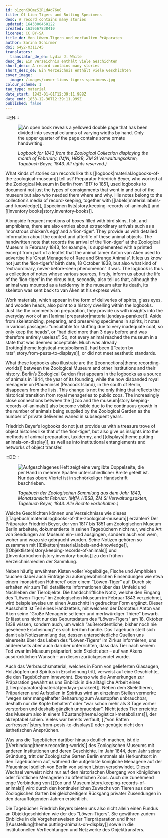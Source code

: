 ```yaml
---
id: b1zgnK9GmzS2RLdAd76u0
title: Of Lion-Tigers and Rotting Specimens
desc: A record contains many stories
updated: 1643300460122
created: 1639567838410
license: CC BY-SA
title_de: Von Löwen-Tigern und verfaulten Präparaten
author: Sarina Schirmer
doi: 64y2-m311/45
translators:
  translator_de_en: Lydia J. White
desc_de: Ein Verzeichnis enthält viele Geschichten
short_desc: A record contains many stories
short_desc_de: Ein Verzeichnis enthält viele Geschichten
cover_image:
  image: /images/cover-lions-tigers-specimens.jpg
colour_scheme: 1
tao_type: material
date_start: 1843-01-01T12:39:11.988Z
date_end: 1858-12-30T12:39:11.999Z
published: false
---
```


:::EN:::

<figure>

![An open book reveals a yellowed double page that has been divided into several columns of varying widths by hand. Only the upper quarter of the page contains some ornate handwriting.](/images/mv/zool.mus-si-verwaltungsakten-agebuch-beyer-1843-03.jpg)

<figcaption>

_Logbook for 1843 from the Zoological Collection displaying the month of February. (MfN, HBSB, ZM SI Verwaltungsakten, Tagebuch Beyer, 1843. All rights reserved.)_

</figcaption>

</figure>

What kinds of stories can records like this [[logbook|material.logbooks-of-the-zoological-museum]] tell us? Preparator Friedrich Beyer, who worked at the Zoological Museum in Berlin from 1817 to 1851, used logbooks to document not just the types of consignments that went in and out of the museum but also who needed them where and why. His notes belong to the collection’s media of record-keeping, together with [[labels|material.labels-and-knowledge]], [[specimen lists|story.keeping-records-of-animals]] and [[inventory books|story.inventory-books]].

Alongside frequent mentions of boxes filled with bird skins, fish, and amphibians, there are also entries about extraordinary arrivals such as a ‘monstrous chicken’s egg’ and a ‘lion-tiger’. They provide us with detailed information about the context and afterlife of these animal objects. The handwritten note that records the arrival of the ‘lion-tiger’ at the Zoological Museum in February 1843, for example, is supplemented with a printed excerpt from part of a leaflet that the animal tamer Anton van Aken used to advertise his ‘Great Menagerie of Rare and Strange Animals’. It lets us know not just the ‘lion-tiger’s’ birth date, 18 October 1838, but also what kind of “extraordinary, never-before-seen phenomenon” it was. The logbook is thus a collection of notes whose various sources, firstly, inform us about the life of the ‘lion-tiger’ in the circus but, secondly, also tell us that, although the animal was mounted as a taxidermy in the museum after its death, its skeleton was sent back to van Aken at his express wish.

Work materials, which appear in the form of deliveries of spirits, glass eyes, and wooden heads, also point to a history dwelling within the logbooks. Just like the comments on preparation, they provide us with insights into the everyday work of an [[animal preparator|material.jendaya-parakeet]]. Aside from skeletonizing, preparing, and preserving specimens in spirits, it notes in various passages: “unsuitable for stuffing due to very inadequate coat, so only keep the heads”, or “had died more than 3 days before and was therefore entirely useless”. So, not every animal reached the museum in a state that was deemed acceptable. Much was already [[rotting|theme.logistical-metabolisms]], had been [[“eaten by rats”|story.from-pests-to-displays]], or did not meet aesthetic standards. 

What these logbooks also illustrate are the [[connections|theme.recording-worlds]] between the Zoological Museum and other institutions and their history. Berlin’s Zoological Garden first appears in the logbooks as a source of animals in 1844, the year of its founding, while the now disbanded royal menagerie on Pfaueninsel (Peacock Island), in the south of Berlin, disappears from the lists. This change is not the only thing that reflects the historical transition from royal menageries to public zoos. The increasingly close connections between the [[zoo and the museum|story.keeping-records-of-animals]] also become visible due to the continuous growth in the number of animals being supplied by the Zoological Garden as the number of private deliveries waned in subsequent years.

Friedrich Beyer’s logbooks do not just provide us with a treasure trove of object histories like that of the ‘lion-tiger’, but also give us insights into the methods of animal preparation, taxidermy, and [[displays|theme.putting-animals-on-display]], as well as into institutional entanglements and networks of object transfer.

:::DE:::

<figure>

![Aufgeschlagenes Heft zeigt eine vergilbte Doppelseite, die per Hand in mehrere Spalten unterschiedlicher Breite geteilt ist. Nur das obere Viertel ist in schnörkeliger Handschrift beschrieben.](/images/mv/zool.mus-si-verwaltungsakten-agebuch-beyer-1843-03.jpg)

<figcaption>

_Tagebuch der Zoologischen Sammlung aus dem Jahr 1843, Monatsansicht Februar. (MfN, HBSB, ZM SI Verwaltungsakten, Tagebuch Beyer, 1843. Alle Rechte vorbehalten.)_

</figcaption>

</figure>

Welche Geschichten können uns Verzeichnisse wie dieses [[Tagebuch|material.logbooks-of-the-zoological-museum]] erzählen? Der Präparator Friedrich Beyer, der von 1817 bis 1851 am Zoologischen Museum Berlin arbeitete, dokumentierte in seinen Tagebüchern nicht nur, welche Art von Sendungen am Museum ein- und ausgingen, sondern auch von wem, woher und wozu sie gebraucht wurden. Seine Notizen gehören so zusammen mit [[Etiketten|material.labels-and-knowledge]], [[Objektlisten|story.keeping-records-of-animals]] und [[Inventarbüchern|story.inventory-books]] zu den frühen Verzeichnismedien der Sammlung.

Neben häufig erwähnten Kisten voller Vogelbälge, Fische und Amphibien tauchen dabei auch Einträge zu außergewöhnlichen Einsendungen wie etwa einem ‘monströsen Hühnerei‘ oder einem “Löwen-Tiger” auf. Durch sie erhalten wir zum Teil detaillierte Informationen über das Umfeld und Nachleben der Tierobjekte. Die handschriftliche Notiz, welche den Eingang des “Löwen-Tigers” im Zoologischen Museum im Februar 1843 verzeichnet, wird beispielsweise um einen Ausschnitt in gedruckter Form ergänzt. Dieser Ausschnitt ist Teil eines Handzettels, mit welchem der Dompteur Anton van Aken seine “Große Menagerie seltener und merkwürdiger Thiere” bewarb. Er lässt uns nicht nur das Geburtsdatum des “Löwen-Tigers” am 18. Oktober 1838 wissen, sondern auch, um welch “außerordentliche, bisher noch nie gesehene Erscheinung” es sich bei ihm handle. Das Tagebuch stellt sich damit als Notizsammlung dar, dessen unterschiedliche Quellen uns einerseits über das Leben des “Löwen-Tigers” im Zirkus informieren, uns andererseits aber auch darüber unterrichten, dass das Tier nach seinem Tod zwar im Museum präpariert, sein Skelett aber – auf van Akens ausdrücklichen Wunsch – an diesen zurückgesendet wurde.

Auch das Verbrauchsmaterial, welches in Form von gelieferten Glasaugen, Holzköpfen und Spiritus in Erscheinung tritt, verweist auf eine Geschichte, die den Tagebüchern innewohnt. Ebenso wie die Anmerkungen zur Präparation gewährt es uns Einblick in die alltägliche Arbeit eines [[Tierpräparators|material.jendaya-parakeet]]. Neben dem Skelettieren, Präparieren und Aufstellen in Spiritus wird an einzelnen Stellen vermerkt: “wegen sehr mangelhafter Behaarung zum Ausstopfen unbrauchbar, deshalb nur die Köpfe behalten” oder “war schon mehr als 3 Tage vorher verstorben und deshalb gänzlich unbrauchbar”. Nicht jedes Tier erreichte das Museum also in einem [[Zustand|theme.logistical-metabolisms]], der akzeptabel schien. Vieles war bereits verfault, [[“von Ratten zerfressen”|story.from-pests-to-displays]] oder genügte nicht den ästhetischen Ansprüchen. 

Was uns die Tagebücher darüber hinaus deutlich machen, ist die [[Verbindung|theme.recording-worlds]] des Zoologischen Museums mit anderen Institutionen und deren Geschichte. Im Jahr 1844, dem Jahr seiner Gründung, tritt der Zoologische Garten Berlin erstmals als Herkunftsort in den Tagebüchern auf, während die aufgelöste königliche Menagerie auf der Pfaueninsel südlich von Berlin von seinen Listen verschwindet. Dieser Wechsel verweist nicht nur auf den historischen Übergang von königlichen oder fürstlichen Menagerien zu öffentlichen Zoos. Auch die zunehmend enge Verbindung von [[Zoo und Museum|story.keeping-records-of-animals]] wird durch den kontinuierlichen Zuwachs von Tieren aus dem Zoologischen Garten bei gleichzeitigem Rückgang privater Zusendungen in den darauffolgenden Jahren ersichtlich.

Die Tagebücher Friedrich Beyers bieten uns also nicht allein einen Fundus an Objektgeschichten wie der des “Löwen-Tigers”. Sie gewähren zudem Einblicke in die Vorgehensweisen der Tierpräparation und ihrer [[Ausstellung|theme.putting-animals-on-display]] sowie in die institutionellen Verflechtungen und Netzwerke des Objekttransfers.
